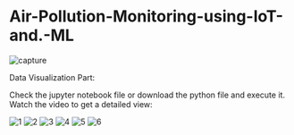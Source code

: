 # Air-Pollution-Monitoring-using-IoT-and.-ML


![capture](https://user-images.githubusercontent.com/24243687/32483907-ead3f76a-c3c3-11e7-99ef-8548a9e276c9.JPG)



Data Visualization Part:

Check the jupyter notebook file or download the python file and execute it. Watch the video to get a detailed view:


![1](https://user-images.githubusercontent.com/24243687/32483460-27ab6da0-c3c2-11e7-9914-3225305ad568.PNG)
![2](https://user-images.githubusercontent.com/24243687/32483462-28d81c28-c3c2-11e7-902f-7f00cfc5e6c2.PNG)
![3](https://user-images.githubusercontent.com/24243687/32483465-2aa4f47c-c3c2-11e7-9a1f-08381eb6badf.PNG)
![4](https://user-images.githubusercontent.com/24243687/32483467-2bb74680-c3c2-11e7-90ae-d81e7f148cbe.PNG)
![5](https://user-images.githubusercontent.com/24243687/32483468-2c30369e-c3c2-11e7-8419-7cbdf3421558.PNG)
![6](https://user-images.githubusercontent.com/24243687/32483470-2ca4642e-c3c2-11e7-9aaa-c3e00180671f.PNG)


